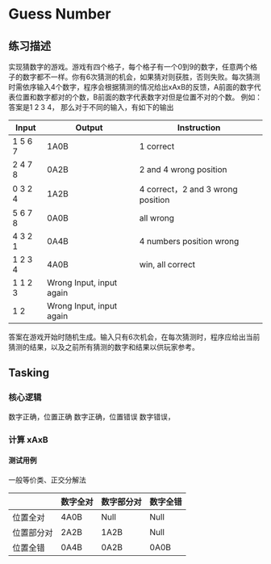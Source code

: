 # Guess Number

## 练习描述

实现猜数字的游戏。游戏有四个格子，每个格子有一个0到9的数字，任意两个格子的数字都不一样。你有6次猜测的机会，如果猜对则获胜，否则失败。每次猜测时需依序输入4个数字，程序会根据猜测的情况给出xAxB的反馈，A前面的数字代表位置和数字都对的个数，B前面的数字代表数字对但是位置不对的个数。
例如：答案是1 2 3 4， 那么对于不同的输入，有如下的输出

| Input | Output | Instruction
| --- | --- | --- 
| 1 5 6 7 | 1A0B | 1 correct
| 2 4 7 8 | 0A2B | 2 and 4 wrong position
| 0 3 2 4 | 1A2B | 4 correct，2 and 3 wrong position
| 5 6 7 8 | 0A0B | all wrong
| 4 3 2 1 | 0A4B | 4 numbers position wrong
| 1 2 3 4 | 4A0B | win, all correct
| 1 1 2 3 | Wrong Input, input again
| 1 2     | Wrong Input, input again

答案在游戏开始时随机生成。输入只有6次机会，在每次猜测时，程序应给出当前猜测的结果，以及之前所有猜测的数字和结果以供玩家参考。

## Tasking

### 核心逻辑
数字正确，位置正确
数字正确，位置错误
数字错误，


### 计算 xAxB

#### 测试用例

一般等价类、正交分解法

|        |  数字全对 |   数字部分对 |  数字全错
| --- | --- | --- | ---
|位置全对 | 4A0B | Null | Null
|位置部分对 | 2A2B | 1A2B | Null   
|位置全错 | 0A4B | 0A2B | 0A0B




